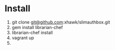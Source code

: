 Install
======

1. git clone git@github.com:xhawk/slimauthbox.git
2. gem install librarian-chef
3. librarian-chef install
4. vagrant up
5. 
